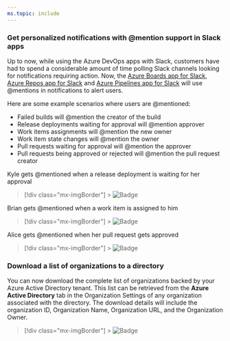```yaml
---
ms.topic: include
---
```


### Get personalized notifications with @mention support in Slack apps

Up to now, while using the Azure DevOps apps with Slack, customers have had to spend a considerable amount of time polling Slack channels looking for notifications requiring action. Now, the [Azure Boards app for Slack](https://aka.ms/AzureBoardsSlackIntegration), [Azure Repos app for Slack](https://aka.ms/AzureReposSlackIntegration) and [Azure Pipelines app for Slack](https://aka.ms/AzurePipelinesSlackIntegration) will use @mentions in notifications to alert users.

Here are some example scenarios where users are @mentioned:

- Failed builds will @mention the creator of the build
- Release deployments waiting for approval will @mention approver
- Work items assignments will @mention the new owner
- Work item state changes will @mention the owner
- Pull requests waiting for approval will @mention the approver
- Pull requests being approved or rejected will @mention the pull request creator

Kyle gets @mentioned when a release deployment is waiting for her approval

> [!div class="mx-imgBorder"] > ![Badge](../../media/157_01.png)

Brian gets @mentioned when a work item is assigned to him

> [!div class="mx-imgBorder"] > ![Badge](../../media/157_02.png)

Alice gets @mentioned when her pull request gets approved

> [!div class="mx-imgBorder"] > ![Badge](../../media/157_03.png)

### Download a list of organizations to a directory

You can now download the complete list of organizations backed by your Azure Active Directory tenant. This list can be retrieved from the **Azure Active Directory** tab in the Organization Settings of any organization associated with the directory. The download details will include the organization ID, Organization Name, Organization URL, and the Organization Owner.

> [!div class="mx-imgBorder"] > ![Badge](../../media/157_17.png)

